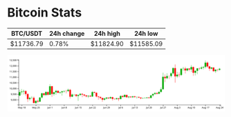 # Bitcoin Stats

BTC/USDT|24h change|24h high|24h low|
|---|---|---|---|
|$11736.79|0.78%|$11824.90|$11585.09|

<img src="./chart.svg">
